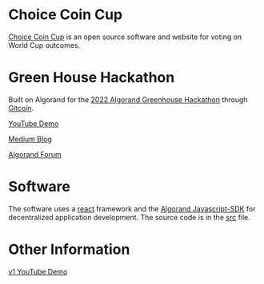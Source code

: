 # Choice Coin Cup
[Choice Coin Cup](https://www.choiceinferno.com/) is an open source software and website for voting on World Cup outcomes. 

# Green House Hackathon
Built on Algorand for the [2022 Algorand Greenhouse Hackathon](https://github.com/algorandfoundation/grow-algorand/issues/191) through [Gitcoin](https://gitcoin.co/issue/29368).

[YouTube Demo](https://www.youtube.com/watch?v=mhdyFMJ4-JM)

[Medium Blog](https://medium.com/@ChoiceCoin/choice-coin-cup-bdb9ea415bb)

[Algorand Forum](https://forum.algorand.org/t/choice-coin-cup/8077)

# Software

The software uses a [react](https://reactjs.org/) framework and the [Algorand Javascript-SDK](https://github.com/algorand/js-algorand-sdk) for decentralized application development. The source code is in the [src](https://github.com/Bhaney44/Choice-Coin-Cup/tree/main/src) file.

# Other Information

[v1 YouTube Demo](https://www.youtube.com/watch?v=3kMrobt61mM)
